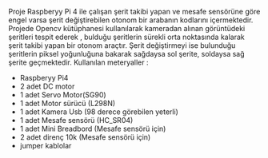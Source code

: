 Proje Raspberyy Pi 4 ile çalışan şerit takibi yapan ve mesafe sensörüne göre engel varsa şerit değiştirebilen  otonom bir arabanın kodlarını içermektedir.
Projede Opencv kütüphanesi kullanılarak kameradan alınan görüntüdeki şeritleri tespit ederek , bulduğu şeritlerin sürekli orta noktasında kalarak şerit takibi yapan bir otonom araçtır.
Şerit değiştirmeyi ise bulunduğu şeritlerin piksel yoğunluğuna bakarak sağdaysa sol şerite, soldaysa sağ şerite geçmektedir.
Kullanılan meteryaller :
- Raspberyy Pi4
- 2 adet DC motor
- 1 adet Servo Motor(SG90)
- 1 adet Motor sürücü (L298N)
- 1 adet Kamera Usb (98 derece görebilen yeterli)
- 1 adet Mesafe sensörü (HC_SR04)
- 1 adet Mini Breadbord (Mesafe sensörü için)
- 2 adet direnç 10k (Mesafe sensörü için)
- jumper kablolar
